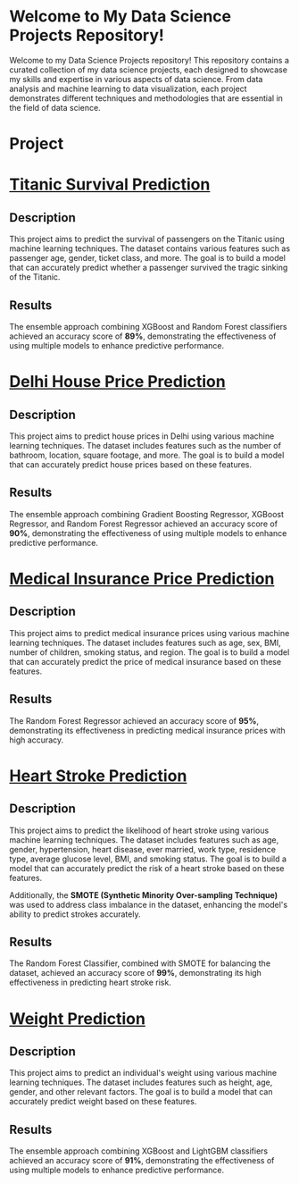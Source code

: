 # Welcome to My Data Science Projects Repository!
Welcome to my Data Science Projects repository! This repository contains a curated collection of my data science projects, each designed to showcase my skills and expertise in various aspects of data science. From data analysis and machine learning to data visualization, each project demonstrates different techniques and methodologies that are essential in the field of data science.
# Project 
# [Titanic Survival Prediction](https://github.com/mahditajdari10/machine_learning_with_pythontree/main/Titanic%20Project )

## Description
This project aims to predict the survival of passengers on the Titanic using machine learning techniques. The dataset contains various features such as passenger age, gender, ticket class, and more. The goal is to build a model that can accurately predict whether a passenger survived the tragic sinking of the Titanic.

## Results
The ensemble approach combining XGBoost and Random Forest classifiers achieved an accuracy score of **89%**, demonstrating the effectiveness of using multiple models to enhance predictive performance.
# [Delhi House Price Prediction](https://github.com/mahditajdari10/machine_learning_with_python/blob/main/Titanic_Project/your-notebook-file.ipynb)


## Description
This project aims to predict house prices in Delhi using various machine learning techniques. The dataset includes features such as the number of bathroom, location, square footage, and more. The goal is to build a model that can accurately predict house prices based on these features.

## Results
The ensemble approach combining Gradient Boosting Regressor, XGBoost Regressor, and Random Forest Regressor achieved an accuracy score of **90%**, demonstrating the effectiveness of using multiple models to enhance predictive performance.
# [Medical Insurance Price Prediction](https://github.com/your-username/your-repo-name)

## Description
This project aims to predict medical insurance prices using various machine learning techniques. The dataset includes features such as age, sex, BMI, number of children, smoking status, and region. The goal is to build a model that can accurately predict the price of medical insurance based on these features.

## Results
The Random Forest Regressor achieved an accuracy score of **95%**, demonstrating its effectiveness in predicting medical insurance prices with high accuracy.
# [Heart Stroke Prediction](https://github.com/your-username/your-repo-name)

## Description
This project aims to predict the likelihood of heart stroke using various machine learning techniques. The dataset includes features such as age, gender, hypertension, heart disease, ever married, work type, residence type, average glucose level, BMI, and smoking status. The goal is to build a model that can accurately predict the risk of a heart stroke based on these features.

Additionally, the **SMOTE (Synthetic Minority Over-sampling Technique)** was used to address class imbalance in the dataset, enhancing the model's ability to predict strokes accurately.

## Results
The Random Forest Classifier, combined with SMOTE for balancing the dataset, achieved an accuracy score of **99%**, demonstrating its high effectiveness in predicting heart stroke risk.
# [Weight Prediction](https://github.com/your-username/your-repo-name)

## Description
This project aims to predict an individual's weight using various machine learning techniques. The dataset includes features such as height, age, gender, and other relevant factors. The goal is to build a model that can accurately predict weight based on these features.

## Results
The ensemble approach combining XGBoost and LightGBM classifiers achieved an accuracy score of **91%**, demonstrating the effectiveness of using multiple models to enhance predictive performance.

